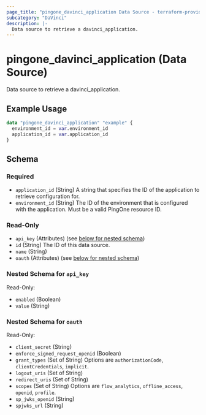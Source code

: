 ```yaml
---
page_title: "pingone_davinci_application Data Source - terraform-provider-pingone"
subcategory: "DaVinci"
description: |-
  Data source to retrieve a davinci_application.
---
```


# pingone_davinci_application (Data Source)

Data source to retrieve a davinci_application.

## Example Usage

```terraform
data "pingone_davinci_application" "example" {
  environment_id = var.environment_id
  application_id = var.application_id
}
```

<!-- schema generated by tfplugindocs -->
## Schema

### Required

- `application_id` (String) A string that specifies the ID of the application to retrieve configuration for.
- `environment_id` (String) The ID of the environment that is configured with the application. Must be a valid PingOne resource ID.

### Read-Only

- `api_key` (Attributes) (see [below for nested schema](#nestedatt--api_key))
- `id` (String) The ID of this data source.
- `name` (String)
- `oauth` (Attributes) (see [below for nested schema](#nestedatt--oauth))

<a id="nestedatt--api_key"></a>
### Nested Schema for `api_key`

Read-Only:

- `enabled` (Boolean)
- `value` (String)


<a id="nestedatt--oauth"></a>
### Nested Schema for `oauth`

Read-Only:

- `client_secret` (String)
- `enforce_signed_request_openid` (Boolean)
- `grant_types` (Set of String) Options are `authorizationCode`, `clientCredentials`, `implicit`.
- `logout_uris` (Set of String)
- `redirect_uris` (Set of String)
- `scopes` (Set of String) Options are `flow_analytics`, `offline_access`, `openid`, `profile`.
- `sp_jwks_openid` (String)
- `spjwks_url` (String)